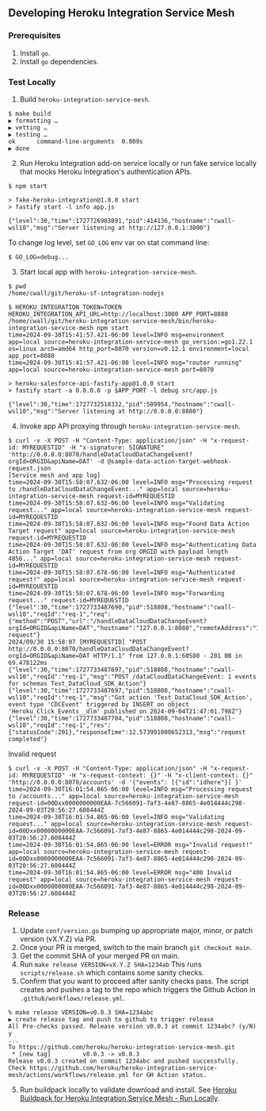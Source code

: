 ## Developing Heroku Integration Service Mesh

### Prerequisites
1. Install `go`.
2. Install `go` dependencies.

### Test Locally
1. Build `heroku-integration-service-mesh`.
```shell
$ make build
▶ formatting …
▶ vetting …
▶ testing …
ok      command-line-arguments  0.009s
▶ done
``` 
2. Run Heroku Integration add-on service locally or run fake service locally that mocks Heroku Integration's authentication APIs.
```shell
$ npm start

> fake-heroku-integration@1.0.0 start
> fastify start -l info app.js

{"level":30,"time":1727726903891,"pid":414136,"hostname":"cwall-wsl10","msg":"Server listening at http://127.0.0.1:3000"}
```

To change log level, set `GO_LOG` env var on stat command line:
```shell
$ GO_LOG=debug...
```


3. Start local app with `heroku-integration-service-mesh`.
```shell
$ pwd
/home/cwall/git/heroku-sf-integration-nodejs

$ HEROKU_INTEGRATION_TOKEN=TOKEN HEROKU_INTEGRATION_API_URL=http://localhost:3000 APP_PORT=8080 /home/cwall/git/heroku-integration-service-mesh/bin/heroku-integration-service-mesh npm start
time=2024-09-30T15:41:57.421-06:00 level=INFO msg=environment app=local source=heroku-integration-service-mesh go_version:=go1.22.1 os=linux arch=amd64 http_port=8070 version=v0.12.1 environment=local app_port=8080
time=2024-09-30T15:41:57.421-06:00 level=INFO msg="router running" app=local source=heroku-integration-service-mesh port=8070

> heroku-salesforce-api-fastify-app@1.0.0 start
> fastify start -a 0.0.0.0 -p $APP_PORT -l debug src/app.js

{"level":30,"time":1727732518332,"pid":509954,"hostname":"cwall-wsl10","msg":"Server listening at http://0.0.0.0:8080"}
```
4. Invoke app API proxying through `heroku-integration-service-mesh`.
```shell
$ curl -v -X POST -H "Content-Type: application/json" -H "x-request-id: MYREQUESTID" -H "x-signature: SIGNATURE" 'http://0.0.0.0:8070/handleDataCloudDataChangeEvent?orgId=ORGID&apiName=DAT' -d @sample-data-action-target-webhook-request.json
[Service mesh and app log]
time=2024-09-30T15:58:07.632-06:00 level=INFO msg="Processing request to /handleDataCloudDataChangeEvent..." app=local source=heroku-integration-service-mesh request-id=MYREQUESTID
time=2024-09-30T15:58:07.632-06:00 level=INFO msg="Validating request..." app=local source=heroku-integration-service-mesh request-id=MYREQUESTID
time=2024-09-30T15:58:07.632-06:00 level=INFO msg="Found Data Action Target request" app=local source=heroku-integration-service-mesh request-id=MYREQUESTID
time=2024-09-30T15:58:07.632-06:00 level=INFO msg="Authenticating Data Action Target 'DAT' request from org ORGID with payload length 4856..." app=local source=heroku-integration-service-mesh request-id=MYREQUESTID
time=2024-09-30T15:58:07.678-06:00 level=INFO msg="Authenticated request!" app=local source=heroku-integration-service-mesh request-id=MYREQUESTID
time=2024-09-30T15:58:07.678-06:00 level=INFO msg="Forwarding request..." request-id=MYREQUESTID
{"level":30,"time":1727733487690,"pid":518808,"hostname":"cwall-wsl10","reqId":"req-1","req":{"method":"POST","url":"/handleDataCloudDataChangeEvent?orgId=ORGID&apiName=DAT","hostname":"127.0.0.1:8080","remoteAddress":"127.0.0.1","remotePort":38774},"msg":"incoming request"}
2024/09/30 15:58:07 [MYREQUESTID] "POST http://0.0.0.0:8070/handleDataCloudDataChangeEvent?orgId=ORGID&apiName=DAT HTTP/1.1" from 127.0.0.1:60580 - 201 0B in 69.478122ms
{"level":30,"time":1727733487697,"pid":518808,"hostname":"cwall-wsl10","reqId":"req-1","msg":"POST /dataCloudDataChangeEvent: 1 events for schemas Test_DataCloud_SDK_Action"}
{"level":30,"time":1727733487697,"pid":518808,"hostname":"cwall-wsl10","reqId":"req-1","msg":"Got action 'Test_DataCloud_SDK_Action', event type 'CDCEvent' triggered by INSERT on object 'Heroku_Click_Events__dlm' published on 2024-09-04T21:47:01.798Z"}
{"level":30,"time":1727733487704,"pid":518808,"hostname":"cwall-wsl10","reqId":"req-1","res":{"statusCode":201},"responseTime":12.573991000652313,"msg":"request completed"}
```
Invalid request
```shell
$ curl -v -X POST -H "Content-Type: application/json" -H "x-request-id: MYREQUESTID" -H "x-request-context: {}" -H "x-client-context: {}" 'http://0.0.0.0:8070/accounts' -d '{"events": [{"id":"idhere"}] }'
time=2024-09-30T16:01:54.865-06:00 level=INFO msg="Processing request to /accounts..." app=local source=heroku-integration-service-mesh request-id=00Dxx0000000000EAA-7c566091-7af3-4e87-8865-4e014444c298-2024-09-03T20:56:27.608444Z
time=2024-09-30T16:01:54.865-06:00 level=INFO msg="Validating request..." app=local source=heroku-integration-service-mesh request-id=00Dxx0000000000EAA-7c566091-7af3-4e87-8865-4e014444c298-2024-09-03T20:56:27.608444Z
time=2024-09-30T16:01:54.865-06:00 level=ERROR msg="Invalid request!" app=local source=heroku-integration-service-mesh request-id=00Dxx0000000000EAA-7c566091-7af3-4e87-8865-4e014444c298-2024-09-03T20:56:27.608444Z
time=2024-09-30T16:01:54.865-06:00 level=ERROR msg="400 Invalid request" app=local source=heroku-integration-service-mesh request-id=00Dxx0000000000EAA-7c566091-7af3-4e87-8865-4e014444c298-2024-09-03T20:56:27.608444Z
```

### Release

1. Update `conf/version.go` bumping up appropriate major, minor, or patch version (vX.Y.Z) via PR.
1. Once your PR is merged, switch to the main branch `git checkout main`. 
1. Get the commit SHA of your merged PR on main.
1. Run `make release VERSION=vX.Y.Z SHA=1234ab` This runs `scripts/release.sh` which contains some sanity checks. 
1. Confirm that you want to proceed after sanity checks pass. The script creates and pushes a tag to the repo which triggers the Github Action in `.github/workflows/release.yml`.
```shell
% make release VERSION=v0.0.3 SHA=1234abc
▶ create release tag and push to github to trigger release
All Pre-checks passed. Release version v0.0.3 at commit 1234abc? (y/N) y
...
To https://github.com/heroku/heroku-integration-service-mesh.git
 * [new tag]         v0.0.3 -> v0.0.3
Release v0.0.3 created on commit 1234abc and pushed successfully. Check https://github.com/heroku/heroku-integration-service-mesh/actions/workflows/release.yml for GH Action status.
```

5. Run buildpack locally to validate download and install.  See [Heroku Buildpack for Heroku Integration Service Mesh - Run Locally](https://github.com/heroku/heroku-buildpack-heroku-integration-service-mesh?tab=readme-ov-file#run-locally).
